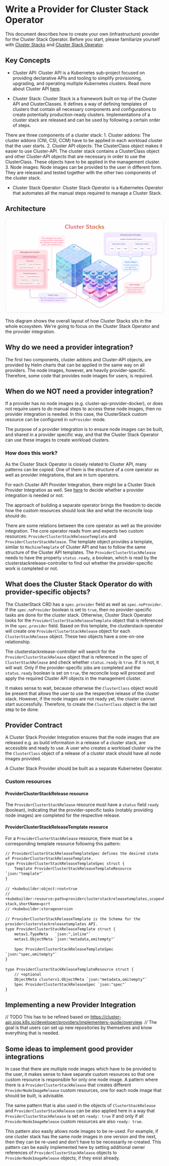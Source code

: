 # Write a Provider for Cluster Stack Operator

This document describes how to create your own (infrastructure) provider for the Cluster Stack Operator. Before you start, please familiarize yourself with [Cluster Stacks](https://github.com/SovereignCloudStack/cluster-stacks/blob/main/README.md) and [Cluster Stack Operator](https://github.com/SovereignCloudStack/cluster-stack-operator/blob/main/README.md).

## Key Concepts

- Cluster API: Cluster API is a Kubernetes sub-project focused on providing declarative APIs and tooling to simplify provisioning, upgrading, and operating multiple Kubernetes clusters. Read more about Cluster API [here](https://cluster-api.sigs.k8s.io/).

- Cluster Stack: Cluster Stack is a framework built on top of the Cluster API and ClusterClasses. It defines a way of defining templates of clusters that contain all necessary components and configurations to create potentially production-ready clusters. Implementations of a cluster stack are released and can be used by following a certain order of steps.

 There are three components of a cluster stack:
    1. Cluster addons: The cluster addons (CNI, CSI, CCM) have to be applied in each workload cluster that the user starts.
    2. Cluster API objects: The ClusterClass object makes it easier to use Cluster-API. The cluster stack contains a ClusterClass object and other Cluster-API objects that are necessary in order to use the ClusterClass. These objects have to be applied in the management cluster.
    3. Node images: Node images can be provided to the user in different form. They are released and tested together with the other two components of the cluster stack.

- Cluster Stack Operator: Cluster Stack Operator is a Kubernetes Operator that automates all the manual steps required to manage a Cluster Stack.

## Architecture

![Architecture](https://github.com/SovereignCloudStack/cluster-stacks-demo/blob/main/hack/images/syself-cluster-stacks-web.png?raw=true)

This diagram shows the overall layout of how Cluster Stacks sits in the whole ecosystem. We're going to focus on the Cluster Stack Operator and the provider integration.

## Why do we need a provider integration?

The first two components, cluster addons and Cluster-API objects, are provided by Helm charts that can be applied in the same way on all providers. The node images, however, are heavily provider-specific. Therefore, some code that provides node images for users, is required. 

## When do we NOT need a provider integration?

If a provider has no node images (e.g. cluster-api-provider-docker), or does not require users to do manual steps to access these node images, then no provider integration is needed. In this case, the ClusterStack custom resource can be configured in `noProvider` mode. 



The purpose of a provider integration is to ensure node images can be built, and shared in a provider specific way, and that the Cluster Stack Operator can use these images to create workload clusters.


### How does this work?

As the Cluster Stack Operator is closely related to Cluster API, many patterns can be copied. One of them is the structure of a core operator as well as provider integrations, that are in turn operators. 

For each Cluster API Provider Integration, there might be a Cluster Stack Provider Integration as well. See [here](#when-do-we-not-need-a-provider-integration) to decide whether a provider integration is needed or not. 

The approach of building a separate operator brings the freedom to decide how the custom resources should look like and what the reconcile loop should do.

There are some relations between the core operator as well as the provider integration. The core operator reads from and expects two custom resources:
`ProviderClusterStackReleaseTemplate` and `ProviderClusterStackRelease`. The template object provides a template, similar to `MachineTemplate` of Cluster API and has to follow the same structure of the Cluster API templates. The `ProviderClusterStackRelease` needs to have the property `status.ready`, a boolean, which is read by the clusterstackrelease-controller to find out whether the provider-specific work is completed or not.  

## What does the Cluster Stack Operator do with provider-specific objects?

The ClusterStack CRD has a `spec.provider` field as well as `spec.noProvider`. If the `spec.noProvider` boolean is set to `true`, then no provider-specific tasks are done for the cluster stack. Otherwise, Cluster Stack Operator looks for the `ProviderClusterStackReleaseTemplate` object that is referenced in the `spec.provider` field. Based on this template, the clusterstack-operator will create one `ProviderClusterStackRelease` object for each `ClusterStackRelease` object. These two objects have a one-on-one relationship. 

The clusterstackrelease-controller will search for the `ProviderClusterStackRelease` object that is referenced in the spec of `ClusterStackRelease` and check whether `status.ready` is `true`. If it is not, it will wait. Only if the provider-specific jobs are completed and the `status.ready` boolean is set on `true`, the reconcile loop will proceed and apply the required Cluster API objects in the management cluster.

It makes sense to wait, because otherwise the `ClusterClass` object would be present that allows the user to use the respective release of the cluster stack. However, if the node images are not ready yet, the cluster cannot start successfully. Therefore, to create the `ClusterClass` object is the last step to be done.

## Provider Contract

A Cluster Stack Provider Integration ensures that the node images that are released e.g. as build information in a release of a cluster stack, are accessible and ready to use. A user who creates a workload cluster via the the `ClusterClass` object of a release of a cluster stack should have all node images provided.


A Cluster Stack Provider should be built as a separate Kubernetes Operator.

### Custom resources

#### ProviderClusterStackRelease resource

The `ProviderClusterStackRelease` resource must have a `status` field `ready` (boolean), indicating that the provider-specific tasks (notably providing node images) are completed for the respective release.

#### ProviderClusterStackReleaseTemplate resource

For a `ProviderClusterStackRelease` resource, there must be a corresponding template resource following this pattern:

```
// ProviderClusterStackReleaseTemplateSpec defines the desired state of ProviderClusterStackReleaseTemplate.
type ProviderClusterStackReleaseTemplateSpec struct {
	Template ProviderClusterStackReleaseTemplateResource `json:"template"`
}

// +kubebuilder:object:root=true
// +kubebuilder:resource:path=providerclusterstackreleasetemplates,scope=Namespaced,categories=cluster-stack,shortName=pcrt
// +kubebuilder:storageversion

// ProviderClusterStackReleaseTemplate is the Schema for the providerclusterstackreleasetemplates API.
type ProviderClusterStackReleaseTemplate struct {
	metav1.TypeMeta   `json:",inline"`
	metav1.ObjectMeta `json:"metadata,omitempty"`

	Spec ProviderClusterStackReleaseTemplateSpec `json:"spec,omitempty"`
}

type ProviderClusterStackReleaseTemplateResource struct {
	// +optional
	ObjectMeta clusterv1.ObjectMeta `json:"metadata,omitempty"`
	Spec ProviderClusterStackReleaseSpec `json:"spec"`
}
```

## Implementing a new Provider Integration

// TODO This has to be refined based on https://cluster-api.sigs.k8s.io/developer/providers/implementers-guide/overview.
// The goal is that users can set up new repositories by themselves and know everything that is needed.

## Some ideas to implement good provider integrations

In case that there are multiple node images which have to be provided to the user, it makes sense to have separate custom resources so that one custom resource is responsible for only one node image. A pattern where there is a `ProviderClusterStackRelease` that creates different `ProviderNodeImageRelease` custom resources, one for each node image that should be built, is advisable. 

The same pattern that is also used in the objects of `ClusterStackRelease` and `ProviderClusterStackRelease` can be also applied here in a way that `ProviderClusterStackRelease` is set on `ready: true` if and only if all `ProviderNodeImageRelease` custom resources are also `ready: true`.

This pattern also easily allows node images to be re-used. For example, if one cluster stack has the same node images in one version and the next, then they can be re-used and don't have to be necessarily re-created. This pattern can be easily implemented here by setting additional owner references of `ProviderClusterStackRelease` objects to `ProviderNodeImageRelease` objects, if they exist already.

